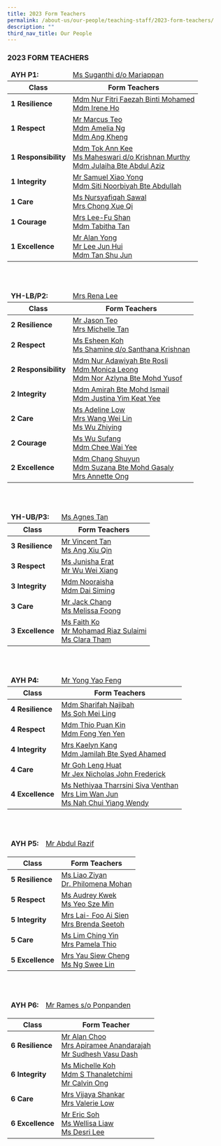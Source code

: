 ```yaml
---
title: 2023 Form Teachers
permalink: /about-us/our-people/teaching-staff/2023-form-teachers/
description: ""
third_nav_title: Our People
---
```

### 2023 FORM TEACHERS


<table>
<thead>
  <tr>
    <td><b>AYH P1:</b></td>
    <td><a href="mailto:suganthi_mariappan@moe.edu.sg">Ms Suganthi d/o Mariappan</a></td>
  </tr>
  <tr>
    <th>Class</th>
    <th>Form Teachers</th>
  </tr>
</thead>
<tbody>
  <tr>
    <td><b>1 Resilience</b></td>
    <td><a href="mailto:nur_fitri_faezah_mohamed@moe.edu.sg">Mdm Nur Fitri Faezah Binti Mohamed</a><br><a href="mailto:irene_ho_cheow_kuang@moe.edu.sg">Mdm Irene Ho</a></td>
  </tr>
  <tr>
    <td><b>1 Respect</b></td>
    <td><a href="https://angmokiopri-moe-edu-sg-admin.cwp.sg/about-us/our-people/teaching-staff/goog_309251665">Mr Marcus Teo</a><br><a href="mailto:ng_yong_jia@moe.edu.sg">Mdm Amelia Ng</a><br><a href="mailto:ang_kheng@moe.edu.sg">Mdm Ang Kheng</a></td>
  </tr>
  <tr>
    <td><b>1 Responsibility</b></td>
    <td><a href="mailto:tok_ann_kee@moe.edu.sg">Mdm Tok Ann Kee</a><br><a href="mailto:maheswari_krishnan_murthy@moe.edu.sg">Ms Maheswari d/o Krishnan Murthy</a><br><a href="mailto:julaiha_abd_aziz@moe.edu.sg">Mdm Julaiha Bte Abdul Aziz</a></td>
  </tr>
  <tr>
    <td><b>1 Integrity</b></td>
    <td><a href="mailto:xiao_yong_samuel@moe.edu.sg">Mr Samuel Xiao Yong</a><br><a href="mailto:siti_noorbiyah_abdullah@moe.edu.sg">Mdm Siti Noorbiyah Bte Abdullah</a></td>
  </tr>
  <tr>
    <td><b>1 Care</b></td>
    <td><a href="mailto:nursyafiqah_sawal@moe.edu.sg">Ms Nursyafiqah Sawal</a><br><a href="mailto:ng_xue_qi@moe.edu.sg">Mrs Chong Xue Qi</a></td>
  </tr>
  <tr>
    <td><b>1 Courage</b></td>
    <td><a href="mailto:fu_shan@moe.edu.sg">Mrs Lee-Fu Shan</a><br><a href="mailto:tan_mui_lin_tabitha@moe.edu.sg">Mdm Tabitha Tan</a></td>
  </tr>
  <tr>
    <td><b>1 Excellence</b></td>
    <td><a href="mailto:yong_alan@moe.edu.sg">Mr Alan Yong</a><br><a href="mailto:lee_jun_hui@moe.edu.sg">Mr Lee Jun Hui</a><br><a href="mailto:tan_shu_jun@moe.edu.sg">Mdm Tan Shu Jun</a></td>
  </tr>
</tbody>
</table>





<br><br>

<table>
<thead>
  <tr>
    <td><b>YH-LB/P2:</b></td>
    <td><a href="mailto:rena_tay_wei_hsuan@moe.edu.sg">Mrs Rena Lee</a></td>
  </tr>
  <tr>
    <th>Class</th>
    <th>Form Teachers</th>
  </tr>
</thead>
<tbody>
  <tr>
    <td><b>2 Resilience</b></td>
    <td><a href="mailto:teo_jason@moe.edu.sg" target="_blank" rel="noopener noreferrer">Mr Jason Teo</a><br><a href="mailto:wong_ziwei_michelle@moe.edu.sg" target="_blank" rel="noopener noreferrer">Mrs Michelle Tan</a><br></td>
  </tr>
  <tr>
    <td><b>2 Respect</b></td>
    <td><a href="mailto:koh_esheen@moe.edu.sg">Ms Esheen Koh</a><br><a href="mailto:shamine_santhana_krishnan@moe.edu.sg">Ms Shamine d/o Santhana Krishnan</a><br></td>
  </tr>
  <tr>
    <td><b>2 Responsibility</b></td>
    <td><a href="mailto:nur_adawiyah_rosli@moe.edu.sg" target="_blank" rel="noopener noreferrer">Mdm Nur Adawiyah Bte Rosli</a><br><a href="mailto:leong_cai_lin_monica@moe.edu.sg" target="_blank" rel="noopener noreferrer">Mdm Monica Leong</a><br><a href="mailto:nor_azlyna_mohd_yusof@moe.edu.sg" target="_blank" rel="noopener noreferrer">Mdm Nor Azlyna Bte Mohd Yusof</a></td>
  </tr>
  <tr>
    <td><b>2 Integrity</b></td>
    <td><a href="mailto:amirah_mohd_ismail@moe.edu.sg">Mdm Amirah Bte Mohd Ismail</a><br><a href="mailto:yim_keat_yee@moe.edu.sg">Mdm Justina Yim Keat Yee</a><br></td>
  </tr>
  <tr>
    <td><b>2 Care</b></td>
    <td><a href="mailto:low_ying_yan_adeline@moe.edu.sg">Ms Adeline Low</a><br><a href="mailto:ang_wei_lin@moe.edu.sg">Mrs Wang Wei Lin</a><br><a href="mailto:wu_zhiying@moe.edu.sg">Ms Wu Zhiying</a> <br></td>
  </tr>
  <tr>
    <td><b>2 Courage</b></td>
    <td><a href="mailto:wu_sufang@moe.edu.sg">Ms Wu Sufang</a><br><a href="mailto:chee_wai_yee@moe.edu.sg">Mdm Chee Wai Yee</a><br></td>
  </tr>
  <tr>
    <td><b>2 Excellence</b></td>
    <td><a href="mailto:chang_shuyun@moe.edu.sg" target="_blank" rel="noopener noreferrer">Mdm Chang Shuyun</a><br><a href="mailto:suzana_mohamed_gasaly@moe.edu.sg" target="_blank" rel="noopener noreferrer">Mdm Suzana Bte Mohd Gasaly</a><br><a href="mailto:tan_wei_ling_annette@moe.edu.sg" target="_blank" rel="noopener noreferrer">Mrs Annette Ong</a></td>
  </tr>
</tbody>
</table>

<br><br>

<table>
<thead>
  <tr>
    <td><b>YH-UB/P3:</b></td>
    <td> <a href="mailto:tan_lee_choo_a@moe.edu.sg">Ms Agnes Tan</a></td>
  </tr>
  <tr>
    <th>Class</th>
    <th>Form Teachers</th>
  </tr>
</thead>
<tbody>
  <tr>
    <td><b>3 Resilience </b></td>
    <td><a href="mailto:tan_peng_chuan_vincent@moe.edu.sg">Mr Vincent Tan</a><br><a href="mailto:ang_xiu_qin@moe.edu.sg">Ms Ang Xiu Qin</a><br></td>
  </tr>
  <tr>
    <td><b>3 Respect</b> </td>
    <td><a href="mailto:junisha_erat@moe.edu.sg">Ms Junisha Erat</a><br><a href="mailto:wu_wei_xiang@moe.edu.sg">Mr Wu Wei Xiang</a><br></td>
  </tr>
  <tr>
    <td><b>3 Integrity</b></td>
    <td><a href="mailto:nooraisha_mohamed_ibrahim@moe.edu.sg">Mdm Nooraisha</a><br><a href="mailto:dai_siming@moe.edu.sg">Mdm Dai Siming</a><br></td>
  </tr>
  <tr>
    <td><b>3 Care</b><br></td>
    <td><a href="mailto:chang_cheng_huan@moe.edu.sg">Mr Jack Chang</a><br><a href="mailto:melissa_foong_shi_shan@moe.edu.sg">Ms Melissa Foong</a><br></td>
  </tr>
  <tr>
    <td> <b>3 Excellence</b></td>
    <td><a href="mailto:faith_ko_hui_min@moe.edu.sg">Ms Faith Ko</a><br><a href="mailto:mohamad_riaz_sulaimi@moe.edu.sg">Mr Mohamad Riaz Sulaimi</a><br><a href="mailto:clara_tham_kar_ling@moe.edu.sg">Ms Clara Tham</a></td>
  </tr>
</tbody>
</table>


<br><br>

<table>
<thead>
  <tr>
    <td><b>AYH P4:</b></td>
    <td> <a href="mailto:yong_yao_feng@moe.edu.sg">Mr Yong Yao Feng</a></td>
  </tr>
  <tr>
    <th>Class</th>
    <th>Form Teachers</th>
  </tr>
</thead>
<tbody>
  <tr>
    <td><b>4 Resilience</b></td>
    <td><a href="mailto:sharifah__najibah_syed_mustapa@moe.edu.sg">Mdm Sharifah Najibah</a>  <br><a href="mailto:soh_mei_ling@moe.edu.sg">Ms Soh Mei Ling</a><br></td>
  </tr>
  <tr>
    <td><b>4 Respect </b></td>
    <td><a href="mailto:thio_puan_kin@moe.edu.sg">Mdm Thio Puan Kin</a><br><a href="mailto:fong_yen_yen@moe.edu.sg">Mdm Fong Yen Yen</a><a href="mailto:fong_yen_yen@moe.edu.sg"> </a><br></td>
  </tr>
  <tr>
    <td><b>4 Integrity</b></td>
    <td><a href="mailto:lee_siow_foong@moe.edu.sg" target="_blank" rel="noopener noreferrer">Mrs Kaelyn Kang</a><br><a href="mailto:jamilah_bte_syed_ahamed@moe.edu.sg" target="_blank" rel="noopener noreferrer">Mdm Jamilah Bte Syed Ahamed</a><br></td>
  </tr>
  <tr>
    <td><b>4 Care</b></td>
    <td><a href="mailto:goh_leng_huat@moe.edu.sg" target="_blank" rel="noopener noreferrer">Mr Goh Leng Huat</a><br><a href="mailto:jex_nicholas_john_frederick@moe.edu.sg" target="_blank" rel="noopener noreferrer">Mr Jex Nicholas John Frederick</a><br></td>
  </tr>
  <tr>
    <td><b>4 Excellence</b> </td>
    <td><a href="mailto:nethiyaa_tharrsini_siva_venthan@moe.edu.sg">Ms Nethiyaa Tharrsini Siva Venthan</a><br><a href="mailto:tan_wan_jun@moe.edu.sg">Mrs Lim Wan Jun</a><br><a href="mailto:nah_chui_yiang_wendy@moe.edu.sg">Ms Nah Chui Yiang Wendy</a></td>
  </tr>
</tbody>
</table>


<br><br>

<table>
<thead>
  <tr>
    <td><b>AYH P5:</b></td>
    <td> <a href="mailto:abdul_razif_mohammad_rizal@moe.edu.sg">Mr Abdul Razif</a></td>
  </tr>
</thead>
</table>
<table>
<thead>
  <tr>
    <th>Class</th>
    <th>Form Teachers</th>
  </tr>
</thead>
<tbody>
  <tr>
    <td><b> 5 Resilience </b></td>
    <td><a href="mailto:liao_zi_yan@moe.edu.sg">Ms Liao Ziyan</a><br><a href="mailto:james_philomena_sashikala@moe.edu.sg">Dr. Philomena Mohan</a><br></td>
  </tr>
  <tr>
    <td> <b>5 Respect </b></td>
    <td> <a href="mailto:kwek_audrey@moe.edu.sg">Ms Audrey Kwek</a><br><a href="mailto:yeo_sze_min@moe.edu.sg">Ms Yeo Sze Min</a></td>
  </tr>
  <tr>
    <td> <b>5 Integrity</b></td>
    <td><a href="mailto:foo_ai_sien@moe.edu.sg">Mrs Lai- Foo Ai Sien</a><br><a href="mailto:choong_ming_fang_brenda@moe.edu.sg">Mrs Brenda Seetoh</a><br></td>
  </tr>
  <tr>
    <td><b>5 Care </b></td>
    <td><a href="mailto:lim_ching_yin@moe.edu.sg">Ms Lim Ching Yin</a><br><a href="mailto:tock_yan_qing_pamela@moe.edu.sg">Mrs Pamela Thio </a><br></td>
  </tr>
  <tr>
    <td><b>5 Excellence</b></td>
    <td><a href="mailto:tan_siew_cheng@moe.edu.sg">Mrs Yau Siew Cheng</a><br><a href="mailto:ng_swee_lin@moe.edu.sg">Ms Ng Swee Lin</a></td>
  </tr>
</tbody>
</table>

<br><br>

<table>
<thead>
  <tr>
    <td><b>AYH P6:</b></td>
    <td> <a href="mailto:rames_ponpanden@moe.edu.sg">Mr Rames s/o Ponpanden</a></td>
  </tr>
</thead>
</table>
<table>
<thead>
  <tr>
    <th>Class</th>
    <th>Form Teacher</th>
  </tr>
</thead>
<tbody>
  <tr>
    <td> <b>6 Resilience</b> </td>
    <td><a href="mailto:choo_chun_dar_alan@moe.edu.sg">Mr Alan Choo</a><br><a href="mailto:apiramee_e_subramaniam@moe.edu.sg">Mrs Apiramee Anandarajah</a><br><a href="mailto:sudhesh_vasu_dash@moe.edu.sg">Mr Sudhesh Vasu Dash</a><br></td>
  </tr>
  <tr>
    <td> <b>6 Integrity</b></td>
    <td> <a href="mailto:xu_yue_min_michelle@moe.edu.sg">Ms Michelle Koh</a><br><a href="mailto:saverirajoo_thanaletchimi@moe.edu.sg">Mdm S Thanaletchimi </a><br><a href="mailto:ong_yu_meng_calvin@moe.edu.sg">Mr Calvin Ong</a><br></td>
  </tr>
  <tr>
    <td><b>6 Care</b> </td>
    <td><a href="mailto:vijaya_shankar@moe.edu.sg">Mrs Vijaya Shankar</a><br><a href="mailto:valerie_chua_ruishan@moe.edu.sg">Mrs Valerie Low</a><br></td>
  </tr>
  <tr>
    <td><b>6 Excellence</b></td>
    <td><a href="mailto:soh_hiok_peng@moe.edu.sg">Mr Eric Soh</a><br><a href="mailto:wellisa_leono_liaw@moe.edu.sg">Ms Wellisa Liaw</a><br><a href="mailto:desri_ann_leong@moe.edu.sg">Ms Desri Lee</a></td>
  </tr>
</tbody>
</table>